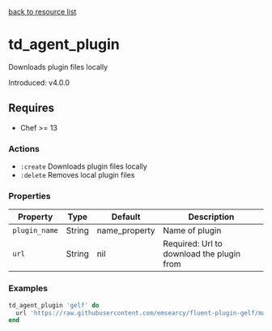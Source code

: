 [back to resource list](https://github.com/treasure-data/chef-td-agent#resources)

# td_agent_plugin

Downloads plugin files locally

Introduced: v4.0.0

## Requires

- Chef >= 13

### Actions

- `:create` Downloads plugin files locally
- `:delete` Removes local plugin files

### Properties

| Property | Type | Default | Description |
|----------|------|---------|-------------|
| `plugin_name` | String | name_property | Name of plugin |
| `url` | String | nil | Required: Url to download the plugin from |

### Examples

```ruby
td_agent_plugin 'gelf' do
  url 'https://raw.githubusercontent.com/emsearcy/fluent-plugin-gelf/master/lib/fluent/plugin/out_gelf.rb'
end
```
